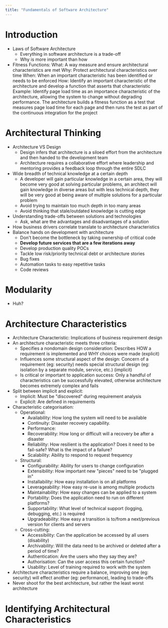 ```yaml
---
title: "Fundamentals of Software Architecture"
---
```


# Introduction

- Laws of Software Architecture
  - Everything in software architecture is a trade-off
  - Why is more important than how
- Fitness Functions:
  What: A way measure and ensure architectural characteristics are met
  Why: Protect architectural characteristics over time
  When: When an important characteristic has been identified or needs to be enforced
  How: Identify an important characteristic of the architecture and develop a function that asserts that characteristic
  Example: Identify page load time as an importance characteristic of the architecture, allowing the system to change without degrading performance. The architecture builds a fitness function as a test that measures page load time for each page and then runs the test as part of the continuous integration for the project

# Architectural Thinking

- Architecture VS Design
  - Design infers that architecture is a siloed effort from the architecture and then handed to the development team
  - Architecture requires a collaborative effort where leadership and mentoring provides a feedback loop through the entire SDLC
- Wide breadth of technical knowledge at a certain depth
  - A developer will gain particular knowledge in a certain area, they will become very good at solving particular problems, an architect will gain knowledge in diverse areas but with less technical depth, they will be very good at being aware of multiple solutions for a particular problem
   - Avoid trying to maintain too much depth in too many areas
   - Avoid thinking that stale/outdated knowledge is cutting edge
- Understanding trade-offs between solutions and technologies
  - Ask, what are the advantages and disadvantages of a solution
- How business drivers correlate translate to architecture characteristics
- Balance hands on development with architecture
  - Don't become the bottleneck by taking ownership of critical code
  - __Develop future services that are a few iterations away__
  - Develop production quality POCs
  - Tackle low risk/priority technical debt or architecture stories
  - Bug fixes
  - Automation tasks to easy repetitive tasks
  - Code reviews

# Modularity

- Huh?

# Architecture Characteristics

- Architecture Characteristic: Implications of business requirement design
- An architecture characteristic meets three criteria:
  - Specifies a nondomain design consideration: Describes HOW a requirement is implemented and WHY choices were made (explicit)
  - Influences some structural aspect of the design: Concern of a requirement (eg: security) needs special structural design (eg: isolation by a separate module, service, etc.) (implicit)
  - Is critical or important to application success: Only a handful of characteristics can be successfully elevated, otherwise architecture becomes extremely complex and fails
- Split between implicit and explicit:
  - Implicit: Must be "discovered" during requirement analysis
  - Explicit: Are defined in requirements
- Characteristic categorisation:
  - Operational:
    - Availability: How long the system will need to be available
    - Continuity: Disaster recovery capability.
    - Performance:
    - Recoverability: How long or difficult will a recovery be after a disaster
    - Reliability: How resilient is the application? Does it need to be fail-safe? What is the impact of a failure?
    - Scalability: Ability to respond to request frequency
  - Structural:
    - Configurability: Ability for users to change configuration
    - Extensibility: How important new "pieces" need to be "plugged in"
    - Installability: How easy installation is on all platforms
    - Leverageability: How easy re-use is among multiple products
    - Maintainability: How easy changes can be applied to a system
    - Portability: Does the application need to run on different platforms?
    - Supportability: What level of technical support (logging, debugging, etc.) is required
    - Upgradeability: How easy a transition is to/from a next/previous version for clients and servers
  - Cross-cutting:
    - Accessibility: Can the application be accessed by all users (disability)
    - Archivability: Will the data need to be archived or deleted after a period of time?
    - Authentication: Are the users who they say they are?
    - Authorisation: Can the user access this certain function?
    - Usability: Level of training required to work with the system
- Architecture characteristics require a balance, improving one (eg: security) will effect another (eg: performance), leading to trade-offs
- Never shoot for the best architecture, but rather the least worst architecture

# Identifying Architectural Characteristics
